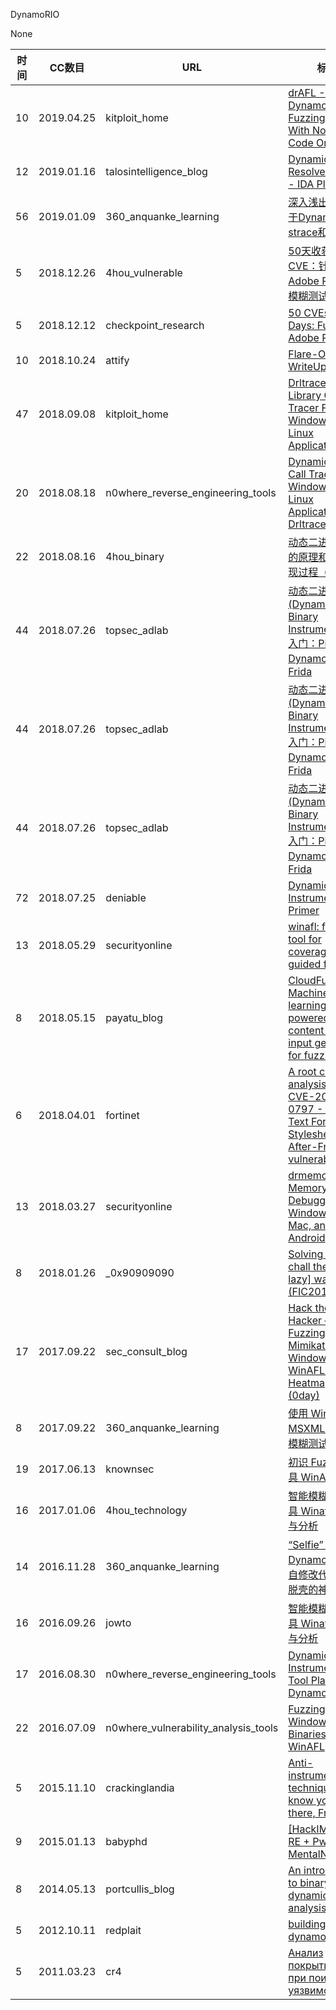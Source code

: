 DynamoRIO

None

| 时间 | CC数目 | URL | 标题 |
| ---- | ----- | --- | --- |
| 10 | 2019.04.25 | kitploit_home | [drAFL - AFL + DynamoRIO = Fuzzing Binaries With No Source Code On Linux](https://www.kitploit.com/2019/04/drafl-afl-dynamorio-fuzzing-binaries.html) |
| 12 | 2019.01.16 | talosintelligence_blog | [Dynamic Data Resolver (DDR) - IDA Plugin](https://blog.talosintelligence.com/2019/01/ddr.html) |
| 56 | 2019.01.09 | 360_anquanke_learning | [深入浅出——基于DynamoRIO的strace和ltrace](https://www.anquanke.com/post/id/169257/) |
| 5 | 2018.12.26 | 4hou_vulnerable | [50天收获50个CVE：针对Adobe Reader的模糊测试](http://www.4hou.com/vulnerable/15310.html) |
| 5 | 2018.12.12 | checkpoint_research | [50 CVEs in 50 Days: Fuzzing Adobe Reader](https://research.checkpoint.com/50-adobe-cves-in-50-days/) |
| 10 | 2018.10.24 | attify | [Flare-On 5 CTF WriteUp (Part 9)](https://blog.attify.com/flare-on-5-writeup-part9/) |
| 47 | 2018.09.08 | kitploit_home | [Drltrace - A Library Calls Tracer For Windows And Linux Applications](https://www.kitploit.com/2018/09/drltrace-drltrace-is-library-calls.html) |
| 20 | 2018.08.18 | n0where_reverse_engineering_tools | [Dynamic API Call Tracer for Windows and Linux Applications: Drltrace](https://n0where.net/dynamic-api-call-tracer-for-windows-and-linux-applications-drltrace) |
| 22 | 2018.08.16 | 4hou_binary | [动态二进制插桩的原理和基本实现过程（二）](http://www.4hou.com/binary/13116.html) |
| 44 | 2018.07.26 | topsec_adlab | [动态二进制修改(Dynamic Binary Instrumentation)入门：Pin、DynamoRIO、Frida](http://blog.topsec.com.cn/ad_lab/%e5%8a%a8%e6%80%81%e4%ba%8c%e8%bf%9b%e5%88%b6%e4%bf%ae%e6%94%b9dynamic-binary-instrumentation%e5%85%a5%e9%97%a8%ef%bc%9apin%e3%80%81dynamorio%e3%80%81frida/) |
| 44 | 2018.07.26 | topsec_adlab | [动态二进制修改(Dynamic Binary Instrumentation)入门：Pin、DynamoRIO、Frida](http://blog.topsec.com.cn/%e5%8a%a8%e6%80%81%e4%ba%8c%e8%bf%9b%e5%88%b6%e4%bf%ae%e6%94%b9dynamic-binary-instrumentation%e5%85%a5%e9%97%a8%ef%bc%9apin%e3%80%81dynamorio%e3%80%81frida/) |
| 44 | 2018.07.26 | topsec_adlab | [动态二进制修改(Dynamic Binary Instrumentation)入门：Pin、DynamoRIO、Frida](http://blog.topsec.com.cn/2018/07/%e5%8a%a8%e6%80%81%e4%ba%8c%e8%bf%9b%e5%88%b6%e4%bf%ae%e6%94%b9dynamic-binary-instrumentation%e5%85%a5%e9%97%a8%ef%bc%9apin%e3%80%81dynamorio%e3%80%81frida/) |
| 72 | 2018.07.25 | deniable | [Dynamic Binary Instrumentation Primer](http://deniable.org/reversing/binary-instrumentation) |
| 13 | 2018.05.29 | securityonline | [winafl: fuzzing tool for coverage-guided fuzzing](https://securityonline.info/winafl-fuzzing-tool-for-coverage-guided-fuzzing/) |
| 8 | 2018.05.15 | payatu_blog | [CloudFuzz: Machine learning powered content specific input generation for fuzzing](https://payatu.com/cloudfuzz-machine-learning-powered-content-specific-input-generation-fuzzing/) |
| 6 | 2018.04.01 | fortinet | [A root cause analysis of CVE-2018-0797 - Rich Text Format Stylesheet Use-After-Free vulnerability](https://www.fortinet.com/blog/threat-research/a-root-cause-analysis-of-cve-2018-0797---rich-text-format-styles.html) |
| 13 | 2018.03.27 | securityonline | [drmemory: Memory Debugger for Windows, Linux, Mac, and Android](https://securityonline.info/drmemory-memory-debugger-for-windows-linux-mac-and-android/) |
| 8 | 2018.01.26 | _0x90909090 | [Solving a CTF chall the [easy-lazy] way (FIC2018)](http://0x90909090.blogspot.com/2018/01/solving-ctf-chall-easylazy-way-fic2018.html) |
| 17 | 2017.09.22 | sec_consult_blog | [Hack the Hacker – Fuzzing Mimikatz On Windows With WinAFL & Heatmaps (0day)](https://sec-consult.com/en/blog/2017/09/hack-the-hacker-fuzzing-mimikatz-on-windows-with-winafl-heatmaps-0day/) |
| 8 | 2017.09.22 | 360_anquanke_learning | [使用 WinAFL 对 MSXML6 库进行模糊测试](https://www.anquanke.com/post/id/86905/) |
| 19 | 2017.06.13 | knownsec | [初识 Fuzzing 工具 WinAFL](http://blog.knownsec.com/2017/06/%e5%88%9d%e8%af%86-fuzzing-%e5%b7%a5%e5%85%b7-winafl/) |
| 16 | 2017.01.06 | 4hou_technology | [智能模糊测试工具 Winafl 的使用与分析](http://www.4hou.com/technology/2800.html) |
| 14 | 2016.11.28 | 360_anquanke_learning | [“Selfie”：利用DynamoRIO实现自修改代码自动脱壳的神器](https://www.anquanke.com/post/id/84999/) |
| 16 | 2016.09.26 | jowto | [智能模糊测试工具 Winafl 的使用与分析](http://blog.jowto.com/?p=150) |
| 17 | 2016.08.30 | n0where_reverse_engineering_tools | [Dynamic Instrumentation Tool Platform: DynamoRIO](https://n0where.net/dynamic-instrumentation-tool-platform-dynamorio) |
| 22 | 2016.07.09 | n0where_vulnerability_analysis_tools | [Fuzzing Windows Binaries: WinAFL](https://n0where.net/fuzzing-windows-binaries-winafl) |
| 5 | 2015.11.10 | crackinglandia | [Anti-instrumentation techniques: I know you’re there, Frida!](https://crackinglandia.wordpress.com/2015/11/10/anti-instrumentation-techniques-i-know-youre-there-frida/) |
| 9 | 2015.01.13 | babyphd | [[HackIM 2014] RE + Pwn MentalNote](https://babyphd.net/2015/01/hackim-2014-re-pwn-mentalnote/) |
| 8 | 2014.05.13 | portcullis_blog | [An introduction to binary dynamic analysis](https://labs.portcullis.co.uk/blog/an-introduction-to-binary-dynamic-analysis/) |
| 5 | 2012.10.11 | redplait | [building dynamorio](http://redplait.blogspot.com/2012/10/building-dynamorio.html) |
| 5 | 2011.03.23 | cr4 | [Анализ покрытия кода при поиске уязвимостей](http://blog.cr4.sh/2011/03/blog-post.html) |
